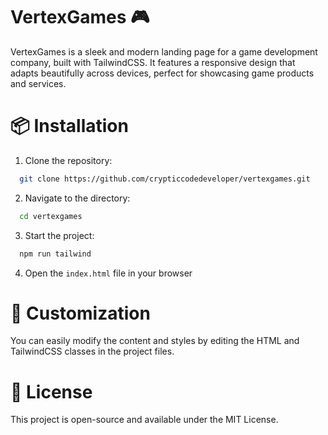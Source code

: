 # VertexGames 🎮
VertexGames is a sleek and modern landing page for a game development company, built with TailwindCSS. It features a responsive design that adapts beautifully across devices, perfect for showcasing game products and services.

# 📦 Installation
1. Clone the repository: 
```bash
  git clone https://github.com/crypticcodedeveloper/vertexgames.git
```

2. Navigate to the directory:
```bash
  cd vertexgames
```

3. Start the project:
```bash
  npm run tailwind
```

4. Open the `index.html` file in your browser

# 🎨 Customization

You can easily modify the content and styles by editing the HTML and TailwindCSS classes in the project files.

# 📄 License

This project is open-source and available under the MIT License.
